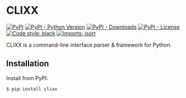 # CLIXX

[![PyPI](https://img.shields.io/pypi/v/clixx)](https://pypi.org/project/clixx/)
[![PyPI - Python Version](https://img.shields.io/pypi/pyversions/clixx)](https://pypi.org/project/clixx/)
[![PyPI - Downloads](https://pepy.tech/badge/clixx/month)](https://pepy.tech/project/clixx)
[![PyPI - License](https://img.shields.io/pypi/l/clixx)](https://pypi.org/project/clixx/)
[![Code style: black](https://img.shields.io/badge/code%20style-black-000000.svg)](https://github.com/psf/black)
[![Imports: isort](https://img.shields.io/badge/%20imports-isort-%231674b1?style=flat&labelColor=ef8336)](https://pycqa.github.io/isort/)

CLIXX is a command-line interface parser & framework for Python.

## Installation

Install from PyPI:

```shell
$ pip install clixx
```
